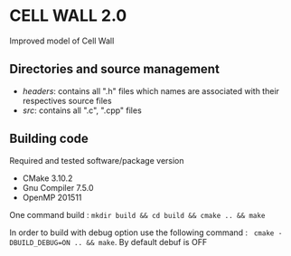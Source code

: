 # CELL WALL 2.0

Improved model of Cell Wall


## Directories and source management

  - *headers*: contains all ".h" files which names are associated with their respectives source files
  - *src*: contains all ".c", ".cpp" files

## Building code

  Required and tested software/package version
  - CMake 3.10.2
  - Gnu Compiler 7.5.0
  - OpenMP 201511

  One command build : `mkdir build && cd build && cmake .. && make`

  In order to build with debug option use the following command : ` cmake -DBUILD_DEBUG=ON .. && make`. By default debuf is OFF